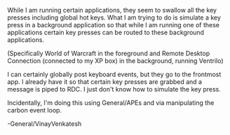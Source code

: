 

While I am running certain applications, they seem to swallow all the key presses including global hot keys.  What I am trying to do is simulate a key press in a background application so that while I am running one of these applications certain key presses can be routed to these background applications.

(Specifically World of Warcraft in the foreground and Remote Desktop Connection (connected to my XP box) in the background, running Ventrilo)

I can certainly globally post keyboard events, but they go to the frontmost app.  I already have it so that certain key presses are grabbed and a message is piped to RDC.  I just don't know how to simulate the key press.

Incidentally, I'm doing this using General/APEs and via manipulating the carbon event loop.

-General/VinayVenkatesh